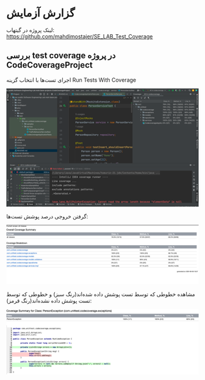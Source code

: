 # گزارش آزمایش

لینک پروژه در گیتهاب: ‌https://github.com/mahdimostajer/SE_LAB_Test_Coverage
## بررسی test coverage در پروژه CodeCoverageProject

اجرای تست‌ها با انتخاب گزینه Run Tests With Coverage

<img src="./pics/1.png">

گرفتن خروجی درصد پوشش تست‌ها:

<img src="./pics/2.png">

مشاهده خطوطی که توسط تست پوشش داده شده‌اند(رنگ سبز) و خطوطی که توسط تست پوشش داده نشده‌اند(رنگ قرمز):

<img src="./pics/3.png">
